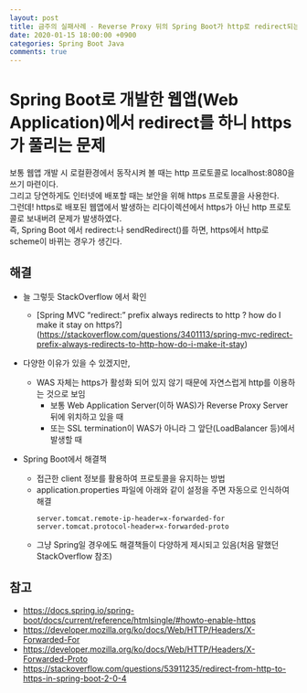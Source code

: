 ```yaml
---
layout: post
title: 금주의 실패사례 - Reverse Proxy 뒤의 Spring Boot가 http로 redirect되는 문제
date: 2020-01-15 18:00:00 +0900
categories: Spring Boot Java
comments: true
---
```

# Spring Boot로 개발한 웹앱(Web Application)에서 redirect를 하니 https가 풀리는 문제
보통 웹앱 개발 시 로컬환경에서 동작시켜 볼 때는 http 프로토콜로 localhost:8080을 쓰기 마련이다.  
그리고 당연하게도 인터넷에 배포할 때는 보안을 위해 https 프로토콜을 사용한다.  
그런데! https로 배포된 웹앱에서 발생하는 리다이렉션에서 https가 아닌 http 프로토콜로 보내버려 문제가 발생하였다.  
즉, Spring Boot 에서 redirect:나 sendRedirect()를 하면, https에서 http로 scheme이 바뀌는 경우가 생긴다.

## 해결
* 늘 그렇듯 StackOverflow 에서 확인
  + [Spring MVC “redirect:” prefix always redirects to http ? how do I make it stay on https?] (https://stackoverflow.com/questions/3401113/spring-mvc-redirect-prefix-always-redirects-to-http-how-do-i-make-it-stay)
  
* 다양한 이유가 있을 수 있겠지만,
  + WAS 자체는 https가 활성화 되어 있지 않기 때문에 자연스럽게 http를 이용하는 것으로 보임
    - 보통 Web Application Server(이하 WAS)가 Reverse Proxy Server 뒤에 위치하고 있을 때
    - 또는 SSL termination이 WAS가 아니라 그 앞단(LoadBalancer 등)에서 발생할 때

* Spring Boot에서 해결책
  + 접근한 client 정보를 활용하여 프로토콜을 유지하는 방법
  + application.properties 파일에 아래와 같이 설정을 주면 자동으로 인식하여 해결
    ~~~
    server.tomcat.remote-ip-header=x-forwarded-for
    server.tomcat.protocol-header=x-forwarded-proto
    ~~~
  + 그냥 Spring일 경우에도 해결책들이 다양하게 제시되고 있음(처음 말했던 StackOverflow 참조)

## 참고
* https://docs.spring.io/spring-boot/docs/current/reference/htmlsingle/#howto-enable-https
* https://developer.mozilla.org/ko/docs/Web/HTTP/Headers/X-Forwarded-For
* https://developer.mozilla.org/ko/docs/Web/HTTP/Headers/X-Forwarded-Proto
* https://stackoverflow.com/questions/53911235/redirect-from-http-to-https-in-spring-boot-2-0-4





